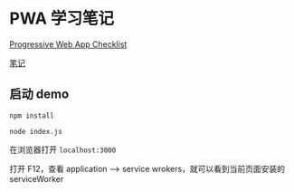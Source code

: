 # PWA 学习笔记

[Progressive Web App Checklist](https://developers.google.cn/web/progressive-web-apps/checklist)

[笔记](http://mengyujing.com/pwa-learn/index)

## 启动 demo

`npm install`

`node index.js`

在浏览器打开 `localhost:3000`

打开 F12，查看 application --> service wrokers，就可以看到当前页面安装的 serviceWorker